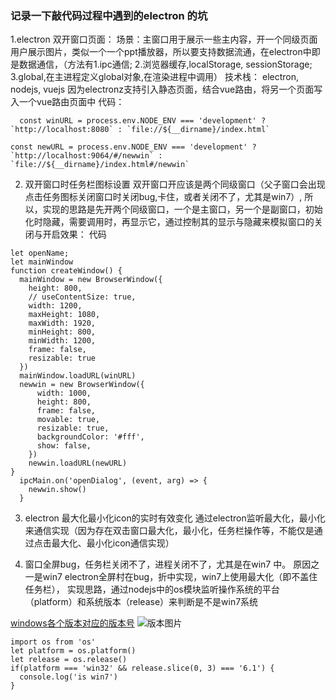 ### 记录一下敲代码过程中遇到的electron 的坑

1.electron 双开窗口页面：
场景：主窗口用于展示一些主内容，开一个同级页面用户展示图片，类似一个一个ppt播放器，所以要支持数据流通，在electron中即是数据通信，（方法有1.ipc通信; 2.浏览器缓存,localStorage, sessionStorage; 3.global,在主进程定义global对象,在渲染进程中调用）
技术栈： electron, nodejs, vuejs
因为electronz支持引入静态页面，结合vue路由，将另一个页面写入一个vue路由页面中
代码：
```
  const winURL = process.env.NODE_ENV === 'development' ? `http://localhost:8080` : `file://${__dirname}/index.html`

const newURL = process.env.NODE_ENV === 'development' ? `http://localhost:9064/#/newwin` : `file://${__dirname}/index.html#/newwin`
```

2. 双开窗口时任务栏图标设置
双开窗口开应该是两个同级窗口（父子窗口会出现点击任务图标关闭窗口时关闭bug,卡住，或者关闭不了，尤其是win7）,
所以，实现的思路是先开两个同级窗口，一个是主窗口，另一个是副窗口，初始化时隐藏，需要调用时，再显示它，通过控制其的显示与隐藏来模拟窗口的关闭与开启效果：
代码
```
let openName;
let mainWindow
function createWindow() {
  mainWindow = new BrowserWindow({
    height: 800,
    // useContentSize: true,
    width: 1200,
    maxHeight: 1080,
    maxWidth: 1920,
    minHeight: 800,
    minWidth: 1200,
    frame: false,
    resizable: true
  })
  mainWindow.loadURL(winURL)
  newwin = new BrowserWindow({
      width: 1000,
      height: 800,
      frame: false,
      movable: true,
      resizable: true,
      backgroundColor: '#fff',
      show: false,
    })
    newwin.loadURL(newURL)
}
  ipcMain.on('openDialog', (event, arg) => {
    newwin.show()
  }
```
3. electron 最大化最小化icon的实时有效变化
通过electron监听最大化，最小化来通信实现（因为存在双击窗口最大化，最小化，任务栏操作等，不能仅是通过点击最大化、最小化icon通信实现）

4. 窗口全屏bug，任务栏关闭不了，进程关闭不了，尤其是在win7 中。
原因之一是win7 electron全屏村在bug，折中实现，win7上使用最大化（即不盖住任务栏），
实现思路，通过nodejs中的os模块监听操作系统的平台（platform）和系统版本（release）来判断是不是win7系统

[windows各个版本对应的版本号](https://blog.csdn.net/shen_001/article/details/52946952)
![版本图片](./windows_version.jpg)
```
import os from 'os'
let platform = os.platform()
let release = os.release()
if(platform === 'win32' && release.slice(0, 3) === '6.1') {
  console.log('is win7')
}
```
